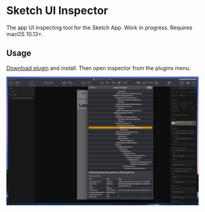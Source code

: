 # Sketch UI Inspector

The app UI inspecting tool for the Sketch App. Work in progress. Requires macOS 10.13+.

## Usage

[Download plugin](https://github.com/sergeishere/Sketch-UI-Inspector/archive/master.zip) and install. Then open inspector from the plugins menu.

![Preview](images/screenshot.png)
